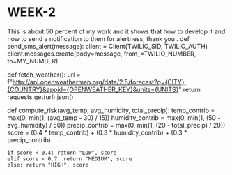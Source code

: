 # WEEK-2
This is about 50 percent of my work and it shows that how to develop it and how to send a notification to them for alertness, thank you .
def send_sms_alert(message):
    client = Client(TWILIO_SID, TWILIO_AUTH)
    client.messages.create(body=message, from_=TWILIO_NUMBER, to=MY_NUMBER)

def fetch_weather():
    url = f"http://api.openweathermap.org/data/2.5/forecast?q={CITY},{COUNTRY}&appid={OPENWEATHER_KEY}&units={UNITS}"
    return requests.get(url).json()

def compute_risk(avg_temp, avg_humidity, total_precip):
    temp_contrib = max(0, min(1, (avg_temp - 30) / 15))
    humidity_contrib = max(0, min(1, (50 - avg_humidity) / 50))
    precip_contrib = max(0, min(1, (20 - total_precip) / 20))
    score = (0.4 * temp_contrib) + (0.3 * humidity_contrib) + (0.3 * precip_contrib)

    if score < 0.4: return "LOW", score
    elif score < 0.7: return "MEDIUM", score
    else: return "HIGH", score
